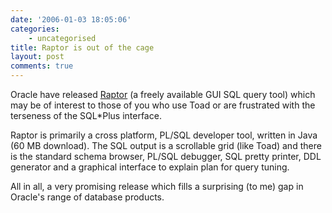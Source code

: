 ```yaml
---
date: '2006-01-03 18:05:06'
categories:
    - uncategorised
title: Raptor is out of the cage
layout: post
comments: true
---
```

Oracle have released
[Raptor](http://www.oracle.com/technology/products/database/project_raptor/index.html)
(a freely available GUI SQL query tool) which may be of interest to
those of you who use Toad or are frustrated with the terseness of the
SQL\*Plus interface.

Raptor is primarily a cross platform, PL/SQL developer tool, written in
Java (60 MB download). The SQL output is a scrollable grid (like Toad)
and there is the standard schema browser, PL/SQL debugger, SQL pretty
printer, DDL generator and a graphical interface to explain plan for
query tuning.

All in all, a very promising release which fills a surprising (to me)
gap in Oracle's range of database products.
